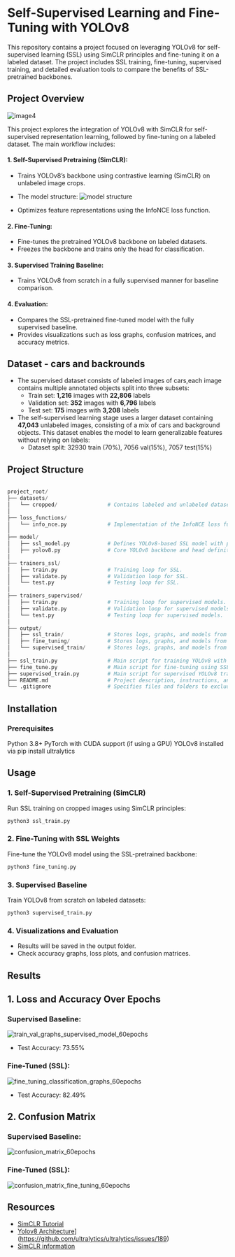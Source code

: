 # Self-Supervised Learning and Fine-Tuning with YOLOv8
This repository contains a project focused on leveraging YOLOv8 for self-supervised learning (SSL) using SimCLR principles and fine-tuning it on a labeled dataset. The project includes SSL training, fine-tuning, supervised training, and detailed evaluation tools to compare the benefits of SSL-pretrained backbones.

## Project Overview
![image4](https://github.com/user-attachments/assets/61beb9a4-b33f-4632-9426-68d9629826fc)

This project explores the integration of YOLOv8 with SimCLR for self-supervised representation learning, followed by fine-tuning on a labeled dataset. The main workflow includes:

#### 1. Self-Supervised Pretraining (SimCLR):
* Trains YOLOv8’s backbone using contrastive learning (SimCLR) on unlabeled image crops.
* The model structure:
![model structure](https://github.com/user-attachments/assets/1891baea-cb40-4ce9-a280-1951adb63d02)

* Optimizes feature representations using the InfoNCE loss function.
  

#### 2. Fine-Tuning:
* Fine-tunes the pretrained YOLOv8 backbone on labeled datasets.
* Freezes the backbone and trains only the head for classification.

#### 3. Supervised Training Baseline:
* Trains YOLOv8 from scratch in a fully supervised manner for baseline comparison.

#### 4. Evaluation:
* Compares the SSL-pretrained fine-tuned model with the fully supervised baseline.
* Provides visualizations such as loss graphs, confusion matrices, and accuracy metrics.


## Dataset - cars and backrounds

* The supervised dataset consists of labeled images of cars,each image contains multiple annotated objects split into three subsets:
  * Train set: **1,216** images with **22,806** labels
  * Validation set: **352** images with  **6,796** labels
  * Test set: **175** images with **3,208** labels 
* The self-supervised learning stage uses a larger dataset containing **47,043** unlabeled images, consisting of a mix of cars and background objects. This dataset enables the model to learn generalizable features without relying on labels:
  * Dataset split: 32930 train (70%), 7056 val(15%), 7057 test(15%) 

  
## Project Structure

```python

project_root/
├── datasets/
│   └── cropped/                # Contains labeled and unlabeled datasets.
│
├── loss_functions/
│   └── info_nce.py             # Implementation of the InfoNCE loss function for SimCLR.
│
├── model/
│   ├── ssl_model.py            # Defines YOLOv8-based SSL model with projection head.
│   ├── yolov8.py               # Core YOLOv8 backbone and head definitions.
│
├── trainers_ssl/
│   ├── train.py                # Training loop for SSL.
│   ├── validate.py             # Validation loop for SSL.
│   └── test.py                 # Testing loop for SSL.
│
├── trainers_supervised/
│   ├── train.py                # Training loop for supervised models.
│   ├── validate.py             # Validation loop for supervised models.
│   └── test.py                 # Testing loop for supervised models.
│
├── output/
│   ├── ssl_train/              # Stores logs, graphs, and models from SSL training.
│   ├── fine_tuning/            # Stores logs, graphs, and models from fine-tuning.
│   └── supervised_train/       # Stores logs, graphs, and models from supervised training.
│
├── ssl_train.py                # Main script for training YOLOv8 with SSL (SimCLR).
├── fine_tune.py                # Main script for fine-tuning using SSL-pretrained weights.
├── supervised_train.py         # Main script for supervised YOLOv8 training.
├── README.md                   # Project description, instructions, and results.
└── .gitignore                  # Specifies files and folders to exclude from version control.


```


## Installation
### Prerequisites

Python 3.8+
PyTorch with CUDA support (if using a GPU)
YOLOv8 installed via pip install ultralytics

## Usage 
### 1. Self-Supervised Pretraining (SimCLR)

Run SSL training on cropped images using SimCLR principles:

```python
python3 ssl_train.py

```

### 2. Fine-Tuning with SSL Weights
Fine-tune the YOLOv8 model using the SSL-pretrained backbone:

```python
python3 fine_tuning.py
```

### 3. Supervised Baseline
Train YOLOv8 from scratch on labeled datasets:

```python
python3 supervised_train.py
 ```

### 4. Visualizations and Evaluation

* Results will be saved in the output folder.
* Check accuracy graphs, loss plots, and confusion matrices.

## Results

## 1. Loss and Accuracy Over Epochs

### Supervised Baseline:
![train_val_graphs_supervised_model_60epochs](https://github.com/user-attachments/assets/23b23c3b-d5ac-4422-93cd-3e1ee5c1dd56)

* Test Accuracy: 73.55%

### Fine-Tuned (SSL):
![fine_tuning_classification_graphs_60epochs](https://github.com/user-attachments/assets/f83fb656-e983-41b0-90e0-803fdc654cb0)

* Test Accuracy: 82.49%

## 2. Confusion Matrix

### Supervised Baseline:

![confusion_matrix_60epochs](https://github.com/user-attachments/assets/3a3dd871-be6d-44af-b031-4164b96c6549)

### Fine-Tuned (SSL):

![confusion_matrix_fine_tuning_60epochs](https://github.com/user-attachments/assets/8c530b73-d825-4af8-9b28-dc97de92fd2e)


## Resources
- [SimCLR Tutorial](https://uvadlc-notebooks.readthedocs.io/en/latest/tutorial_notebooks/tutorial17/SimCLR.html)
- [Yolov8 Architecture]([https://www.kaggle.com/datasets/jessicali9530/stl10?resource=download)](https://github.com/ultralytics/ultralytics/issues/189)
- [SimCLR information](https://research.google/blog/advancing-self-supervised-and-semi-supervised-learning-with-simclr)
